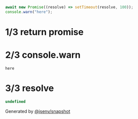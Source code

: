 ```js
await new Promise((resolve) => setTimeout(resolve, 100));
console.warn("here");
```

# 1/3 return promise

# 2/3 console.warn

```console
here
```

# 3/3 resolve

```js
undefined
```

Generated by [@jsenv/snapshot](https://github.com/jsenv/core/tree/main/packages/independent/snapshot)